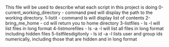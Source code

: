 This file will be used to describe what each script in this project is doing
0-current_working_directory - command pwd will display the path to the working directory.
1-listit - command ls will display list of contents
2-bring_me_home - cd will return you to home directory
3-listfiles - ls -l will list files in long format
4-listmorefiles - ls -a -l will list all files in long format including hidden files
5-listfilesdigitonly - ls id -a -l lists user and group ids numerically, including those that are hidden and in long format